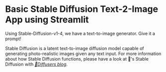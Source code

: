 # Basic Stable Diffusion Text-2-Image App using Streamlit

Using Stable-Diffusion-v1-4, we have a text-to-image generator. Give it a prompt!

Stable Diffusion is a latent text-to-image diffusion model capable of generating photo-realistic images given any text input. For more information about how Stable Diffusion functions, please have a look at 🤗's Stable Diffusion with *[🧨Diffusers blog](https://huggingface.co/blog/stable_diffusion)*.
